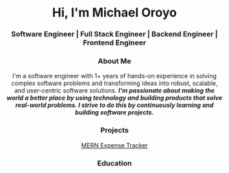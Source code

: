 <h1 align="center">Hi, I'm Michael Oroyo</h1>

<h3 align="center">Software Engineer | Full Stack Engineer | Backend Engineer | Frontend Engineer</h3>

<div>
  <div align="center" id="about">
    <h3>About Me</h3>
    <p>I'm a software engineer with 1+ years of hands-on experience in solving complex software problems and transforming ideas into robust, scalable, and user-centric software solutions. 
      <em><strong>I'm passionate about making the world a better place by using technology and building products that solve real-world problems. I strive to do this by continuously learning and building software projects.</strong></em>
    </p>
  </div>
  
  <div align="center" id="projects">
     <h3>Projects</h3>
     <a href="/">MERN Expense Tracker</a>
  </div>

  <div align="center" id="education">
    <h3>Education</h3>
  </div>
</div>
